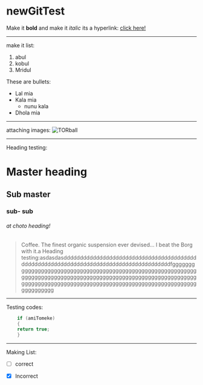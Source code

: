 # newGitTest

Make it **bold** and make it *italic*
its a hyperlink:  [click here!](http://youtube.com)

------------------------------------
 make it list:
1. abul
2. kobul
3. Mridul

These are bullets:
* Lal mia
* Kala mia
  - nunu kala
* Dhola mia

--------------------------------

attaching images:
![TORball](https://i.pinimg.com/originals/15/8d/dd/158dddf86335f3dc339470ac28b76e4e.jpg)

-------------------------------

Heading testing:
# Master heading
## Sub master
### sub- sub
###### at choto heading!

> Coffee. The finest organic suspension ever devised... I beat the Borg with it.a Heading testing:asdasdasdddddddddddddddddddddddddddddddddddddddddddddddddddddddddddddddddddddddddddddddddddddddfggggggggggggggggggggggggggggggggggggggggggggggggggggggggggggggggggggggggggggggggggggggggggggggggggggggggggggggggggggggggggggggggggggggggggggggggggggggggggggggggggggggggggggggggggg

-------------------------------------

Testing codes:
```C
    if (amiTomeke)
    {
    return true;
    }
```

------------------------------------

Making List:
 - [ ] correct
 - [x] Incorrect

